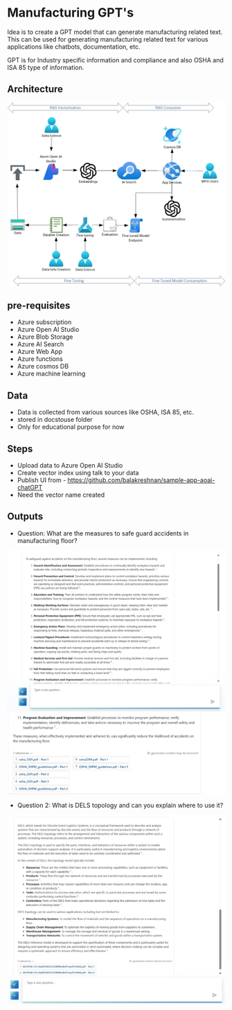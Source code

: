 # Manufacturing GPT's

Idea is to create a GPT model that can generate manufacturing related text. This can be used for generating manufacturing related text for various applications like chatbots, documentation, etc.

GPT is for Industry specific information and compliance and also OSHA and ISA 85 type of information.


## Architecture

![info](https://github.com/balakreshnan/mfggpts/blob/main/images/mfggpts1.jpg 'RagChat')

## pre-requisites

- Azure subscription
- Azure Open AI Studio
- Azure Blob Storage
- Azure AI Search
- Azure Web App
- Azure functions
- Azure cosmos DB
- Azure machine learning

## Data

- Data is collected from various sources like OSHA, ISA 85, etc.
- stored in docstouse folder
- Only for educational purpose for now

## Steps

- Upload data to Azure Open AI Studio
- Create vector index using talk to your data
- Publish UI from - https://github.com/balakreshnan/sample-app-aoai-chatGPT
- Need the vector name created

## Outputs

- Question: What are the measures to safe guard accidents in manufacturing floor?

![info](https://github.com/balakreshnan/mfggpts/blob/main/images/mfgopsoutput1.jpg 'RagChat')
![info](https://github.com/balakreshnan/mfggpts/blob/main/images/mfgopsoutput2.jpg 'RagChat')

- Question 2: What is DELS topology and can you explain where to use it?

![info](https://github.com/balakreshnan/mfggpts/blob/main/images/mfgopsoutput3.jpg 'RagChat')